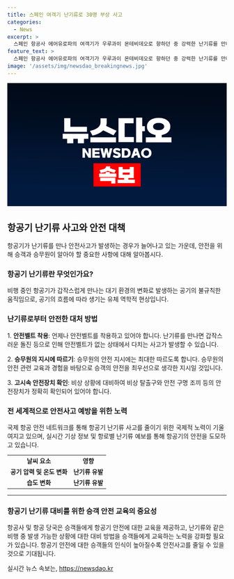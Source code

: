 ```yaml
---
title: 스페인 여객기 난기류로 30명 부상 사고
categories:
  - News
excerpt: >
  스페인 항공사 에어유로파의 여객기가 우루과이 몬테비데오로 향하던 중 강력한 난기류를 만나 승객 30명이 다친 사고가 발생했다. 비상착륙을 한 비행기는 정상착륙했으며 부상자들은 이미 치료를 받고 있다. 난기류로 안전벨트를 하지 않은 승객들이 공중으로 솟구쳐 올라 부상을 입었고, 비행기 내부에는 파손과 부서진 부품이 나타났다. 기후 변화로 대기가 불안정하여 비행기 사고가 증가하고 있으며, 대한항공도 난기류가 80% 증가한 것으로 나타났다.
feature_text: >
  스페인 항공사 에어유로파의 여객기가 우루과이 몬테비데오로 향하던 중 강력한 난기류를 만나 승객 30명이 다친 사고가 발생했다. 비상착륙을 한 비행기는 정상착륙했으며 부상자들은 이미 치료를 받고 있다. 난기류로 안전벨트를 하지 않은 승객들이 공중으로 솟구쳐 올라 부상을 입었고, 비행기 내부에는 파손과 부서진 부품이 나타났다. 기후 변화로 대기가 불안정하여 비행기 사고가 증가하고 있으며, 대한항공도 난기류가 80% 증가한 것으로 나타났다.
image: '/assets/img/newsdao_breakingnews.jpg'
---
```


<p><img src="/assets/img/newsdao_breakingnews.jpg" alt="bookingtag 속보" /></p>

<h2 data-ke-size="size26">항공기 난기류 사고와 안전 대책</h2>

<p data-ke-size="size16">항공기가 난기류를 만나 안전사고가 발생하는 경우가 늘어나고 있는 가운데, 안전을 위해 승객과 승무원이 알아야 할 중요한 사항에 대해 알아봅시다.</p>

<h3>항공기 난기류란 무엇인가요?</h3>

<p data-ke-size="size16">비행 중인 항공기가 갑작스럽게 만나는 대기 환경의 변화로 발생하는 공기의 불규칙한 움직임으로, 공기의 흐름에 따라 생기는 유체 역학적 현상입니다.</p>

<h3>난기류로부터 안전한 대처 방법</h3>

<p data-ke-size="size16">1. <b>안전벨트 착용</b>: 언제나 안전벨트를 착용하고 있어야 합니다. 난기류를 만나면 갑작스러운 돌진 등으로 인해 안전벨트가 없는 상태에서 다치는 사고가 발생할 수 있습니다.</p>

<p data-ke-size="size16">2. <b>승무원의 지시에 따르기</b>: 승무원의 안전 지시에는 최대한 따르도록 합니다. 승무원의 안전 관련 교육과 경험을 바탕으로 승객의 안전을 최우선으로 생각한 지시일 것입니다.</p>

<p data-ke-size="size16">3. <b>고시속 안전장치 확인</b>: 비상 상황에 대비하여 비상 탈출구와 안전 구명 조끼 등의 안전장치가 정확히 확인되어 있어야 합니다.</p>

<h3>전 세계적으로 안전사고 예방을 위한 노력</h3>

<p data-ke-size="size16">국제 항공 안전 네트워크를 통해 항공기 난기류 사고를 줄이기 위한 국제적 노력이 기울여지고 있으며, 실시간 기상 정보 및 항로별 난기류 예보를 통해 항공기의 안전을 도모하고 있습니다.</p>

<table>
    <tr>
        <td style="text-align: center; height: 17px;"><b>날씨 요소</b></td>
        <td style="text-align: center; height: 17px;"><b>영향</b></td>
    </tr>
    <tr>
        <td style="text-align: center; height: 17px;"><b>공기 압력 및 온도 변화</b></td>
        <td style="text-align: center; height: 17px;"><b>난기류 유발</b></td>
    </tr>
    <tr>
        <td style="text-align: center; height: 17px;"><b>습도 변화</b></td>
        <td style="text-align: center; height: 17px;"><b>난기류 유발</b></td>
    </tr>
</table>

<hr>

<h3>항공기 난기류 대비를 위한 승객 안전 교육의 중요성</h3>

<p data-ke-size="size16">항공사 및 항공 당국은 승객들에게 항공기 안전에 대한 교육을 제공하고, 난기류와 같은 비행 중 발생 가능한 상황에 대한 대비 방법을 승객들에게 교육하는 노력을 강화할 필요가 있습니다. 항공기 안전에 대한 승객들의 인식이 높아질수록 안전사고를 줄일 수 있을 것으로 기대됩니다.</p>
실시간 뉴스 속보는, <a href="https://newsdao.kr" rel="dofollow">https://newsdao.kr</a>


